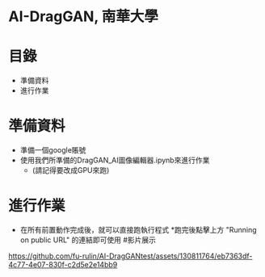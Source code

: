 # AI-DragGAN, 南華大學


# 目錄
* 準備資料
* 進行作業

# 準備資料
* 準備一個google賬號
* 使用我們所準備的DragGAN_AI圖像編輯器.ipynb來進行作業
  * (請記得要改成GPU來跑)

# 進行作業
* 在所有前置動作完成後，就可以直接跑執行程式
*跑完後點擊上方 "Running on public URL" 的連結即可使用
#影片展示


https://github.com/fu-rulin/AI-DragGANtest/assets/130811764/eb7363df-4c77-4e07-830f-c2d5e2e14bb9

